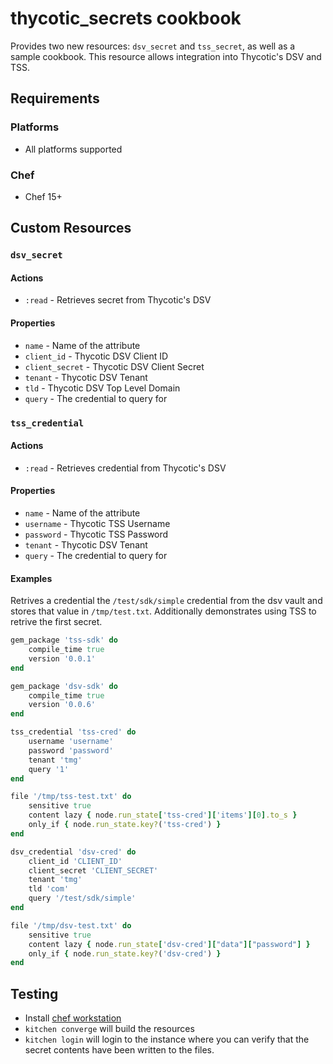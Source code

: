 # thycotic_secrets cookbook

Provides two new resources: `dsv_secret` and `tss_secret`, as well as a sample cookbook. This resource allows integration into Thycotic's DSV and TSS. 

## Requirements

### Platforms
* All platforms supported

### Chef
* Chef 15+

## Custom Resources

### `dsv_secret`

#### Actions
* `:read` - Retrieves secret from Thycotic's DSV

#### Properties
* `name` - Name of the attribute
* `client_id` - Thycotic DSV Client ID
* `client_secret` - Thycotic DSV Client Secret
* `tenant` - Thycotic DSV Tenant
* `tld` - Thycotic DSV Top Level Domain
* `query` - The credential to query for

### `tss_credential`

#### Actions
* `:read` - Retrieves credential from Thycotic's DSV

#### Properties
* `name` - Name of the attribute
* `username` - Thycotic TSS Username
* `password` - Thycotic TSS Password
* `tenant` - Thycotic DSV Tenant
* `query` - The credential to query for

#### Examples

Retrives a credential the `/test/sdk/simple` credential from the dsv vault and stores that value in `/tmp/test.txt`. Additionally demonstrates using TSS to retrive the first secret.

```ruby
gem_package 'tss-sdk' do
    compile_time true
    version '0.0.1'
end

gem_package 'dsv-sdk' do
    compile_time true
    version '0.0.6'
end

tss_credential 'tss-cred' do
    username 'username'
    password 'password'
    tenant 'tmg'
    query '1'
end

file '/tmp/tss-test.txt' do
    sensitive true
	content lazy { node.run_state['tss-cred']['items'][0].to_s }
	only_if { node.run_state.key?('tss-cred') }
end

dsv_credential 'dsv-cred' do
    client_id 'CLIENT_ID'
    client_secret 'CLIENT_SECRET'
    tenant 'tmg'
    tld 'com'
    query '/test/sdk/simple'
end

file '/tmp/dsv-test.txt' do
	sensitive true
	content lazy { node.run_state['dsv-cred']["data"]["password"] }
	only_if { node.run_state.key?('dsv-cred') }
end
```

## Testing

* Install [chef workstation](https://docs.chef.io/workstation/install_workstation/)
* `kitchen converge` will build the resources
* `kitchen login` will login to the instance where you can verify that the secret contents have been written to the files.